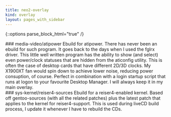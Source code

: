 ```yaml
---
title: neo2-overlay
kind: overlay
layout: pages_with_sidebar
---
```


{::options parse_block_html="true" /}

<article>
### media-video/atipower
Ebuild for atipower. There has never been an ebuild for such program. It goes back to the days when I used the fglrx driver. This little well written program has the ability to show (and select) even power/clock statuses that are hidden from the aticonfig utility. This is often the case of desktop cards that have different 2D/3D clocks. My X1900XT fan would spin down to achieve lower noise, reducing power consuption, of course. Perfect in combination with a login startup script that runs at logon to your favourite Desktop Manager. I will always keep it in my main overlay.
</article>

<article>
### sys-kernel/reiser4-sources
Ebuild for a reiser4-enabled kernel. Based off gentoo-sources (with all the related patches) plus the latest patch that applies to the kernel for reiser4-support. This is used during liveCD build process, I update it whenever I have to rebuild the CDs.
</article>
